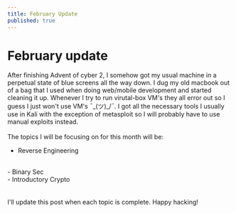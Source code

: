 ```yaml
---
title: February Update
published: true
---
```


# [](#header-1) February update

After finishing Advent of cyber 2, I somehow got my usual machine in a perpetual state of blue screens all the way down. I dug my old macbook out of a bag that I used when doing web/mobile development and started cleaning it up. Whenever I try to run virutal-box VM's they all error out so I guess I just won't use VM's ¯\_(ツ)_/¯. I got all the necessary tools I usually use in Kali with the exception of metasploit so I will probably have to use manual exploits instead.
<br/>
<br/>
The topics I will be focusing on for this month will be:
<br/>
- Reverse Engineering
<br/>
- Binary Sec
<br/>
- Introductory Crypto
<br/>
<br/>
<br/>
I'll update this post when each topic is complete. Happy hacking!
